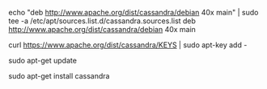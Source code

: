 echo "deb http://www.apache.org/dist/cassandra/debian 40x main" | sudo tee -a /etc/apt/sources.list.d/cassandra.sources.list
deb http://www.apache.org/dist/cassandra/debian 40x main

curl https://www.apache.org/dist/cassandra/KEYS | sudo apt-key add -

sudo apt-get update

sudo apt-get install cassandra